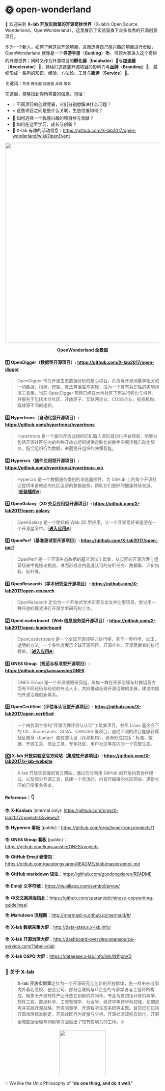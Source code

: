 # 🌞 open-wonderland

👋 欢迎来到 **X-lab 开放实验室的开源奇妙世界**（X-lab’s Open Source Wonderland，OpenWonderland），这里展示了实验室旗下众多优秀的开源创意项目。

作为一个新人，如何了解这些开源项目，进而选择自己感兴趣的项目进行贡献，OpenWonderland 就像是一个**导游手册**（**Guiding**）📚，带领大家进入这个奇妙的开源世界；同时又作为开源项目的**孵化器**（**Incubator**）🐣与**加速器**（**Accelerator**）🚀，持续打造这些开源项目的影响力与**品牌**（**Branding**）🌟，最终形成一系列的知识、经验、方法论、工具与**服务**（**Service**）💁。

关键词：`导游` `孵化器` `加速器` `品牌` `服务`

在这里，能够找到你所需要的信息，包括：

- 💡 不同项目的创建背景，它们分别想解决什么问题？
- ⭐ 这些项目之间是些什么关联，生态位置如何？
- 🙌 如何选择一个我感兴趣的项目参与贡献？
- 💪 如何在这里学习、成长与创新？
- 📆 X-lab 有趣的活动信息：https://github.com/X-lab2017/open-wonderland/wiki/OpenEvent

<div align=center>
<img src="https://user-images.githubusercontent.com/15010826/164950554-93f2f8a9-d2fe-4556-9caa-a2778325f902.png" width="650px">
</div>

**<p align="center">OpenWonderland 全景图</p>**

#### 1️⃣ **OpenDigger（数据型开源项目）**: https://github.com/X-lab2017/open-digger

> OpenDigger 作为开源生态数据分析的核心项目，负责与开源测量学相关的一切数据、指标、模型、算法等落库与实现，成为一个具有共识性的实施标准工具集，当前 OpenDigger 项目已经在木兰社区下面进行孵化与培养，并服务于包括木兰社区、开放原子、互联网企业、COSS企业、投资机构、媒体等不同的组织。

#### 2️⃣ **Hypertrons（自动化型开源项目）**: https://github.com/hypertrons/hypertrons

> Hypertrons 是一个面向开放式组织的机器人流程自动化平台项目，能够为包括开源社区在内的各种开放式组织提供定制化的数字空间流程自动化服务，配合组织行为数据，进而提升组织的决策智能。

#### 3️⃣ **Hypercrx（插件应用型开源项目）**: https://github.com/hypertrons/hypertrons-crx

> Hypercrx 是一个数据服务类别的浏览器插件，为 GitHub 上的每个开源社区提供丰富的面向社区运营的数据服务，帮助它们更好的健康持续发展。[[**安装插件🔥**](https://github.com/hypertrons/hypertrons-crx/blob/master/INSTALLATION.md "Hypercrx 插件")]

#### 4️⃣ **OpenGalaxy（3D 交互应用型开源项目）**: https://github.com/X-lab2017/open-galaxy

> OpenGalaxy 是一个酷炫的 Web 3D 型应用，让一个开源爱好者遨游在一个开源星系中。[[**进入应用🔥**](https://open-galaxy.x-lab.info "开源星系")]

#### 5️⃣ **OpenPerf（基准测试型开源项目）**: https://github.com/X-lab2017/open-perf

> OpenPerf 是一个开源生态数据的基准测试工具集，从实际的开源治理与运营场景中提炼出挑战，进而形成业内高度认可的分析任务、数据集、评价指标、标杆等。

#### 6️⃣ **OpenResearch（学术研究型开源项目）**: https://github.com/X-lab2017/open-research

> OpenResearch 定位为一个开放式学术研究与论文共创型项目，尝试用一种开放的模式进行开源学术研究的工作。

#### 7️⃣ **OpenLeaderboard（Web 信息服务型开源项目）**: https://github.com/X-lab2017/open-leaderboard

> OpenLeaderboard 是一个全球开源领导力排行榜，基于一套科学、公正、透明的方法，一个多维度展示全球开源项目、开源企业、开源贡献者的排行榜单。[[**进入应用🔥**](http://open-leaderboard.x-lab.info "全球开源领导力榜单")]

#### 8️⃣ **ONES Group（规范与标准型开源项目）**: https://github.com/kaiyuanshe/ONES

> ONES Group 是一个开源战略研究组，聚集一群在开源治理与社群运营方面有不同经历与经验的专业人士，共同推动全球开源治理的发展，建设中国的开源治理创新体系。

#### 9️⃣ **OpenCertified（评估与认证型开源项目）**: https://github.com/X-lab2017/open-certified

> 一个由我国主导的“开源治理评测与认证”工具集项目，参照 Linux 基金会下的 CII、Scorecards、SLSA、CHAOSS 等项目，通过评测的项目能够获得社区徽章（badge）或权威认证（评测机构），逐渐形成包括：标准、数据、开源工具、商业工具、专家社区、用户社区等在内的一个完整生态。

#### 🔟 **X-lab 开放实验室官方网站（集成性开源项目）**: https://github.com/X-lab2017/x-lab-website

> X-lab 开放实验室的官方网站，通过充分利用 GitHub 的开放内容协作模式，以及部分开源工具，搭建一个灵活的、内容可编辑的社区网站，满足社区的日常事务需求。

#### **Reference：👇**

📚 **X-Kanban** (internal only): https://github.com/orgs/X-lab2017/projects/3/views/1

📚 **Hypercrx 看板** (public)：https://github.com/orgs/hypertrons/projects/1

📚 **ONES Group 看板** (public)：https://github.com/kaiyuanshe/ONES/projects

📚 **GitHub Emoji 表情包**：https://github.com/guodongxiaren/README/blob/master/emoji.md

📚 **GitHub markdown 语法**：https://github.com/guodongxiaren/README

📚 **Emoji 文字符號**：https://tw.piliapp.com/symbol/arrow/

📚 **中文文案排版指北**：https://github.com/sparanoid/chinese-copywriting-guidelines/

📚 **Markdown 流程图**：http://mermaid-js.github.io/mermaid/#/

📚 **X-lab 数据采集大屏**：http://data-status.x-lab.info/

📚 **X-lab 开源治理大屏**：http://dashboard-overview.opensource-service.com/?label=xlab

📚 **X-lab OSPO 大屏**：https://dataease.x-lab.info/link/N1fjcnVD

### **🚩 关于 X-lab**

> **X-lab 开放实验室**定位为一个开源研究与创新的开放群体，是一群由来自国内外著名高校、创业公司、部分互联网与IT企业的专家学者与工程师所构成，聚焦于开源软件产业开放式创新的共同体。专业背景包括计算机科学、软件工程、数据科学、工商管理学、社会学、经济学等跨学科领域，长期思考并实践开源战略、开源测量学、开源数字生态系统等主题。目前已在包括开源治理标准制定、开源社区行为度量与分析、开源社区流程自动化、开源全域数据治理与洞察等方面做出了较有影响力的工作。⛵

<div align=center>
<img src="https://user-images.githubusercontent.com/15010826/159158901-924e75ba-52c3-4991-98da-caba38579a9c.png" width="150px">
</div>

💡 We like the Unix Philosophy of “**do one thing, and do it well**.”

